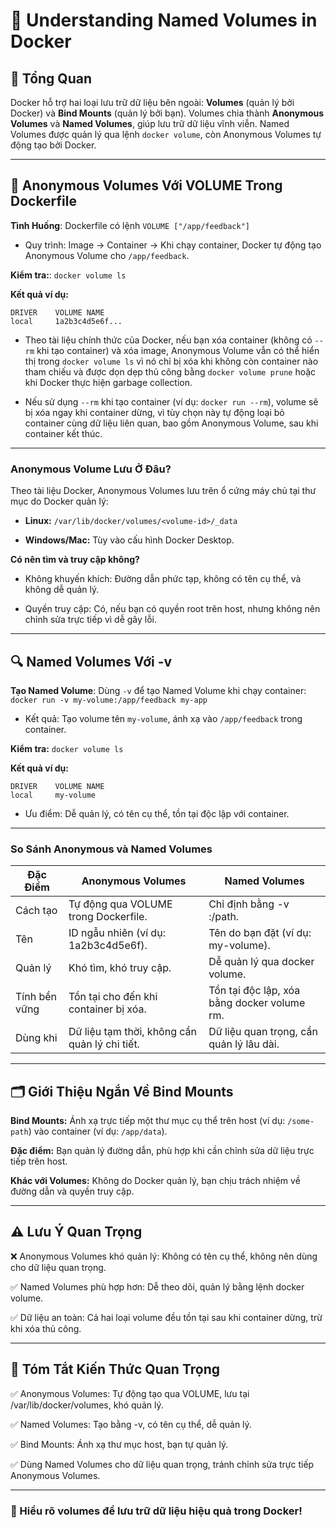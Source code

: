 # 📝 Understanding Named Volumes in Docker

## 📌 Tổng Quan

Docker hỗ trợ hai loại lưu trữ dữ liệu bên ngoài: **Volumes** (quản lý bởi Docker) và **Bind Mounts** (quản lý bởi bạn). Volumes chia thành **Anonymous Volumes** và **Named Volumes**, giúp lưu trữ dữ liệu vĩnh viễn. Named Volumes được quản lý qua lệnh `docker volume`, còn Anonymous Volumes tự động tạo bởi Docker.

---

## 🚀 Anonymous Volumes Với VOLUME Trong Dockerfile

**Tình Huống**: Dockerfile có lệnh `VOLUME ["/app/feedback"]`

- Quy trình: Image → Container → Khi chạy container, Docker tự động tạo Anonymous Volume cho `/app/feedback`.

**Kiểm tra:**: `docker volume ls`

**Kết quả ví dụ:**
```
DRIVER    VOLUME NAME
local     1a2b3c4d5e6f...
```

- Theo tài liệu chính thức của Docker, nếu bạn xóa container (không có `--rm` khi tạo container) và xóa image, Anonymous Volume vẫn có thể hiển thị trong `docker volume ls` vì nó chỉ bị xóa khi không còn container nào tham chiếu và được dọn dẹp thủ công bằng `docker volume prune` hoặc khi Docker thực hiện garbage collection.

- Nếu sử dụng `--rm` khi tạo container (ví dụ: `docker run --rm`), volume sẽ bị xóa ngay khi container dừng, vì tùy chọn này tự động loại bỏ container cùng dữ liệu liên quan, bao gồm Anonymous Volume, sau khi container kết thúc.

---

### Anonymous Volume Lưu Ở Đâu?

Theo tài liệu Docker, Anonymous Volumes lưu trên ổ cứng máy chủ tại thư mục do Docker quản lý:

- **Linux:** `/var/lib/docker/volumes/<volume-id>/_data`

- **Windows/Mac:** Tùy vào cấu hình Docker Desktop.

**Có nên tìm và truy cập không?**

- Không khuyến khích: Đường dẫn phức tạp, không có tên cụ thể, và không dễ quản lý.

- Quyền truy cập: Có, nếu bạn có quyền root trên host, nhưng không nên chỉnh sửa trực tiếp vì dễ gây lỗi.

---

## 🔍 Named Volumes Với -v

**Tạo Named Volume**: Dùng `-v` để tạo Named Volume khi chạy container: `docker run -v my-volume:/app/feedback my-app`

- Kết quả: Tạo volume tên `my-volume`, ánh xạ vào `/app/feedback` trong container.

**Kiểm tra:** `docker volume ls`

**Kết quả ví dụ:**
```
DRIVER    VOLUME NAME
local     my-volume
```

- Ưu điểm: Dễ quản lý, có tên cụ thể, tồn tại độc lập với container.

---

### So Sánh Anonymous và Named Volumes

| Đặc Điểm    | Anonymous Volumes                        | Named Volumes                        |
|-------------|------------------------------------------|--------------------------------------|
| Cách tạo    | Tự động qua VOLUME trong Dockerfile.     | Chỉ định bằng -v <name>:/path.       |
| Tên         | ID ngẫu nhiên (ví dụ: 1a2b3c4d5e6f).     | Tên do bạn đặt (ví dụ: my-volume).   |
| Quản lý     | Khó tìm, khó truy cập.                   | Dễ quản lý qua docker volume.        |
| Tính bền vững| Tồn tại cho đến khi container bị xóa.   | Tồn tại độc lập, xóa bằng docker volume rm. |
| Dùng khi    | Dữ liệu tạm thời, không cần quản lý chi tiết. | Dữ liệu quan trọng, cần quản lý lâu dài. |

---

## 🗂️ Giới Thiệu Ngắn Về Bind Mounts

**Bind Mounts:** Ánh xạ trực tiếp một thư mục cụ thể trên host (ví dụ: `/some-path`) vào container (ví dụ: `/app/data`).  

**Đặc điểm:** Bạn quản lý đường dẫn, phù hợp khi cần chỉnh sửa dữ liệu trực tiếp trên host.  

**Khác với Volumes:** Không do Docker quản lý, bạn chịu trách nhiệm về đường dẫn và quyền truy cập.

---

## ⚠️ Lưu Ý Quan Trọng

❌ Anonymous Volumes khó quản lý: Không có tên cụ thể, không nên dùng cho dữ liệu quan trọng.

✅ Named Volumes phù hợp hơn: Dễ theo dõi, quản lý bằng lệnh docker volume.

✅ Dữ liệu an toàn: Cả hai loại volume đều tồn tại sau khi container dừng, trừ khi xóa thủ công.

---

## 📌 Tóm Tắt Kiến Thức Quan Trọng

✅ Anonymous Volumes: Tự động tạo qua VOLUME, lưu tại /var/lib/docker/volumes, khó quản lý.

✅ Named Volumes: Tạo bằng -v, có tên cụ thể, dễ quản lý.

✅ Bind Mounts: Ánh xạ thư mục host, bạn tự quản lý.

✅ Dùng Named Volumes cho dữ liệu quan trọng, tránh chỉnh sửa trực tiếp Anonymous Volumes.

---

### 🚀 Hiểu rõ volumes để lưu trữ dữ liệu hiệu quả trong Docker!